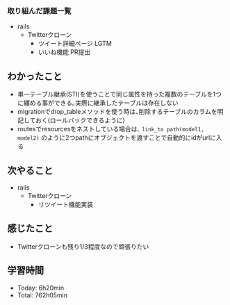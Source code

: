### 取り組んだ課題一覧
- rails
  - Twitterクローン
    - ツイート詳細ページ LGTM
    - いいね機能 PR提出
## わかったこと
- 単一テーブル継承(STI)を使うことで同じ属性を持った複数のテーブルを1つに纏める事ができる｡実際に継承したテーブルは存在しない
- migrationでdrop_tableメソッドを使う時は､削除するテーブルのカラムを明記しておく(ロールバックできるように)
- routesでresourcesをネストしている場合は､ `link_to path(model1, model2)` のように2つpathにオブジェクトを渡すことで自動的にidがurlに入る
## 次やること
- rails
  - Twitterクローン
    - リツイート機能実装
## 感じたこと
- Twitterクローンも残り1/3程度なので頑張りたい
## 学習時間
- Today: 6h20min
- Total: 762h05min